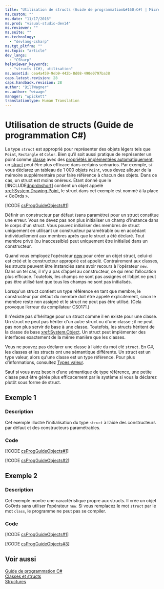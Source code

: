 ```yaml
---
title: "Utilisation de structs (Guide de programmation&#160;C#) | Microsoft Docs"
ms.custom: ""
ms.date: "11/17/2016"
ms.prod: "visual-studio-dev14"
ms.reviewer: ""
ms.suite: ""
ms.technology: 
  - "devlang-csharp"
ms.tgt_pltfrm: ""
ms.topic: "article"
dev_langs: 
  - "CSharp"
helpviewer_keywords: 
  - "structs (C#), utilisation"
ms.assetid: cea4a459-9eb9-442b-8d08-490e0797ba38
caps.latest.revision: 28
caps.handback.revision: 28
author: "BillWagner"
ms.author: "wiwagn"
manager: "wpickett"
translationtype: Human Translation
---
```

# Utilisation de structs (Guide de programmation&#160;C#)
Le type `struct` est approprié pour représenter des objets légers tels que `Point`, `Rectangle` et `Color`. Bien qu’il soit aussi pratique de représenter un point comme [classe](../../../csharp/language-reference/keywords/class.md) avec des [propriétés implémentées automatiquement](../../../csharp/programming-guide/classes-and-structs/auto-implemented-properties.md), un [struct](../../../csharp/language-reference/keywords/struct.md) peut être plus efficace dans certains scénarios. Par exemple, si vous déclarez un tableau de 1 000 objets `Point`, vous devez allouer de la mémoire supplémentaire pour faire référence à chacun des objets. Dans ce cas, un struct est moins onéreux. Étant donné que le [!INCLUDE[dnprdnshort](../../../csharp/getting-started/includes/dnprdnshort_md.md)] contient un objet appelé <xref:System.Drawing.Point>, le struct dans cet exemple est nommé à la place « CoOrds ».  
  
 [!CODE [csProgGuideObjects#1](../CodeSnippet/VS_Snippets_VBCSharp/csProgGuideObjects#1)]  
  
 Définir un constructeur par défaut \(sans paramètre\) pour un struct constitue une erreur. Vous ne devez pas non plus initialiser un champ d'instance dans le corps d'un struct. Vous pouvez initialiser des membres de struct uniquement en utilisant un constructeur paramétrable ou en accédant individuellement aux membres après que le struct a été déclaré. Tout membre privé \(ou inaccessible\) peut uniquement être initialisé dans un constructeur.  
  
 Quand vous employez l’opérateur [new](../../../csharp/language-reference/keywords/new.md) pour créer un objet struct, celui\-ci est créé et le constructeur approprié est appelé. Contrairement aux classes, les structs peuvent être instanciés sans avoir recours à l’opérateur `new`. Dans un tel cas, il n’y a pas d’appel au constructeur, ce qui rend l’allocation plus efficace. Toutefois, les champs ne sont pas assignés et l’objet ne peut pas être utilisé tant que tous les champs ne sont pas initialisés.  
  
 Lorsqu'un struct contient un type référence en tant que membre, le constructeur par défaut du membre doit être appelé explicitement, sinon le membre reste non assigné et le struct ne peut pas être utilisé. \(Cela provoque l’erreur du compilateur CS0171.\)  
  
 Il n'existe pas d'héritage pour un struct comme il en existe pour une classe. Un struct ne peut pas hériter d'un autre struct ou d'une classe ; il ne peut pas non plus servir de base à une classe. Toutefois, les structs héritent de la classe de base <xref:System.Object>. Un struct peut implémenter des interfaces exactement de la même manière que les classes.  
  
 Vous ne pouvez pas déclarer une classe à l’aide du mot clé `struct`. En C\#, les classes et les structs ont une sémantique différente. Un struct est un type valeur, alors qu'une classe est un type référence. Pour plus d’informations, consultez [Types valeur](../../../csharp/language-reference/keywords/value-types.md).  
  
 Sauf si vous avez besoin d’une sémantique de type référence, une petite classe peut être gérée plus efficacement par le système si vous la déclarez plutôt sous forme de struct.  
  
## Exemple 1  
  
### Description  
 Cet exemple illustre l’initialisation du type `struct` à l’aide des constructeurs par défaut et des constructeurs paramétrables.  
  
### Code  
 [!CODE [csProgGuideObjects#1](../CodeSnippet/VS_Snippets_VBCSharp/csProgGuideObjects#1)]  
  
 [!CODE [csProgGuideObjects#2](../CodeSnippet/VS_Snippets_VBCSharp/csProgGuideObjects#2)]  
  
## Exemple 2  
  
### Description  
 Cet exemple montre une caractéristique propre aux structs. Il crée un objet CoOrds sans utiliser l’opérateur `new`. Si vous remplacez le mot `struct` par le mot `class`, le programme ne peut pas se compiler.  
  
### Code  
 [!CODE [csProgGuideObjects#1](../CodeSnippet/VS_Snippets_VBCSharp/csProgGuideObjects#1)]  
  
 [!CODE [csProgGuideObjects#3](../CodeSnippet/VS_Snippets_VBCSharp/csProgGuideObjects#3)]  
  
## Voir aussi  
 [Guide de programmation C\#](../../../csharp/programming-guide/index.md)   
 [Classes et structs](../../../csharp/programming-guide/classes-and-structs/index.md)   
 [Structures](../../../csharp/programming-guide/classes-and-structs/structs.md)